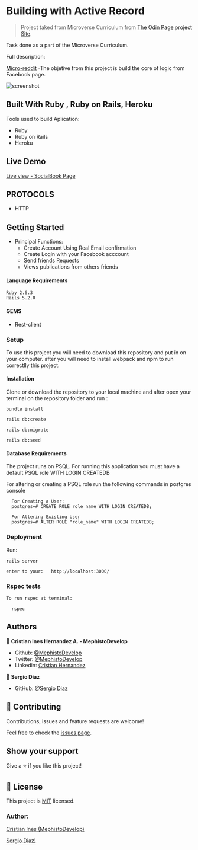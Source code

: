# Building with Active Record


> Project taked from Microverse Curriculum from [The Odin Page project Site]().

Task done as a part of the Microverse Curriculum.

Full description:

[Micro-reddit](https://www.theodinproject.com/courses/ruby-on-rails/lessons/building-with-active-record-ruby-on-rails)
-The objetive from this project is build the core of logic from Facebook page.


![screenshot](./socialbook.gif)


## Built With Ruby , Ruby on Rails, Heroku
Tools used to build Aplication:

- Ruby
- Ruby on Rails
- Heroku

## Live Demo

 [Live view - SocialBook Page]()
 
## PROTOCOLS

- HTTP

## Getting Started

- Principal Functions:
  - Create Account Using Real Email confirmation
  - Create Login with your Facebook acccount
  - Send friends Requests
  - Views publications from others friends

#### Language Requirements

    Ruby 2.6.3
    Rails 5.2.0

#### GEMS

- Rest-client


### Setup

To use this project you will need to download this repository and put in on your computer.
after you will need to install webpack and npm to run correctlly this project.

#### Installation

Clone or download the repository to your local machine and after open your terminal on the repository folder and run :

    bundle install

    rails db:create

    rails db:migrate

    rails db:seed
    
    
#### Database Requirements

The project runs on PSQL. For running this application you must have a default PSQL role WITH LOGIN CREATEDB

For altering or creating a PSQL role run the following commands in postgres console

      For Creating a User:
      postgres=# CREATE ROLE role_name WITH LOGIN CREATEDB;

      For Altering Existing User
      postgres=# ALTER ROLE "role_name" WITH LOGIN CREATEDB;
      

### Deployment


Run:

    rails server

    enter to your:   http://localhost:3000/

### Rspec tests

    To run rspec at terminal:

      rspec

## Authors

👤 **Cristian Ines Hernandez A. - MephistoDevelop**

- Github: [@MephistoDevelop](https://github.com/MephistoDevelop)
- Twitter: [@MephistoDevelop](https://twitter.com/MephistoDevelop)
- Linkedin: [Cristian Hernandez](https://www.linkedin.com/in/cristian-hernandez1992/)

👤 **Sergio Diaz**

- GitHub: [@Sergio Diaz](https://github.com/serdg0)

## 🤝 Contributing

Contributions, issues and feature requests are welcome!

Feel free to check the [issues page](issues/).

## Show your support

Give a ⭐️ if you like this project!

## 📝 License

This project is [MIT](lic.url) licensed.

### Author:

[Cristian Ines (MephistoDevelop)](https://github.com/MephistoDevelop)

[Sergio Diaz)](https://github.com/serdg0)

